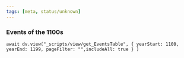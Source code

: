 ```yaml
---
tags: [meta, status/unknown]
---
```

### Events of the 1100s

```dataviewjs
await dv.view("_scripts/view/get_EventsTable", { yearStart: 1100, yearEnd: 1199, pageFilter: "",includeAll: true } )
```
